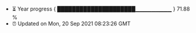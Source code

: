 - ⏳ Year progress { █████████████████████▁▁▁▁▁▁▁▁▁ } 71.88 %
- ⏰ Updated on Mon, 20 Sep 2021 08:23:26 GMT


